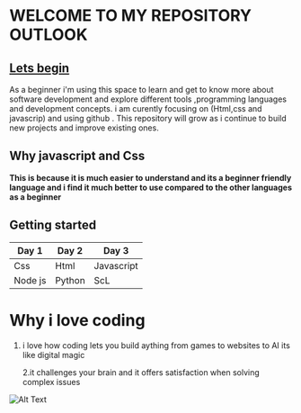# WELCOME TO MY REPOSITORY OUTLOOK

 ## <ins>Lets begin</ins>

As a beginner i'm using this space to learn and get to know more about software development and explore different tools ,programming languages and development concepts. i am curently focusing on (Html,css and javascrip) and using github . This repository will grow as i continue to build new projects and improve existing ones.

## Why javascript and Css

**This is because it is much easier to understand and its a beginner friendly language and i find it much better to use compared to the other languages as a beginner**

## Getting started

|Day 1     |Day 2     |Day 3     |
|----------|----------|----------|
  Css        |   Html       |   Javascript       |
|   Node  js          |   Python           |     ScL               |

# Why i love coding
 1. i love how coding lets you build aything from games to websites to AI its like digital magic
 
    2.it challenges your brain and it offers satisfaction when solving complex issues 

  ![Alt Text](https://media.giphy.com/media/v1.Y2lkPTc5MGI3NjExODlsZ2cxd2Nyc3d5NGF3MjVzc2pxZjBobnVndWhneGo1NnJ3YzA2aiZlcD12MV9naWZzX3NlYXJjaCZjdD1n/qgQUggAC3Pfv687qPC/giphy.gif)
              
       
